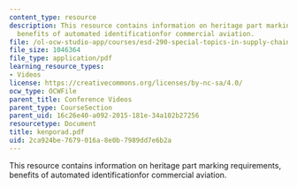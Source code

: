 ```yaml
---
content_type: resource
description: This resource contains information on heritage part marking requirements,
  benefits of automated identificationfor commercial aviation.
file: /ol-ocw-studio-app/courses/esd-290-special-topics-in-supply-chain-management-spring-2005/2ca924be7679016a8e0b7989dd7e6b2a_kenporad.pdf
file_size: 1046364
file_type: application/pdf
learning_resource_types:
- Videos
license: https://creativecommons.org/licenses/by-nc-sa/4.0/
ocw_type: OCWFile
parent_title: Conference Videos
parent_type: CourseSection
parent_uid: 16c26e40-a092-2015-181e-34a102b27256
resourcetype: Document
title: kenporad.pdf
uid: 2ca924be-7679-016a-8e0b-7989dd7e6b2a
---
```

This resource contains information on heritage part marking requirements, benefits of automated identificationfor commercial aviation.